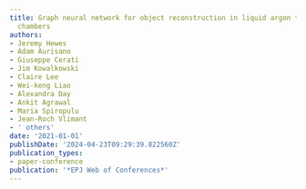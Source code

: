 ```yaml
---
title: Graph neural network for object reconstruction in liquid argon time projection
  chambers
authors:
- Jeremy Hewes
- Adam Aurisano
- Giuseppe Cerati
- Jim Kowalkowski
- Claire Lee
- Wei-keng Liao
- Alexandra Day
- Ankit Agrawal
- Maria Spiropulu
- Jean-Roch Vlimant
- ' others'
date: '2021-01-01'
publishDate: '2024-04-23T09:29:39.822560Z'
publication_types:
- paper-conference
publication: '*EPJ Web of Conferences*'
---
```

